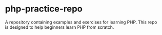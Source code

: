 # php-practice-repo
A repository containing examples and exercises for learning PHP. This repo is designed to help beginners learn PHP from scratch.
